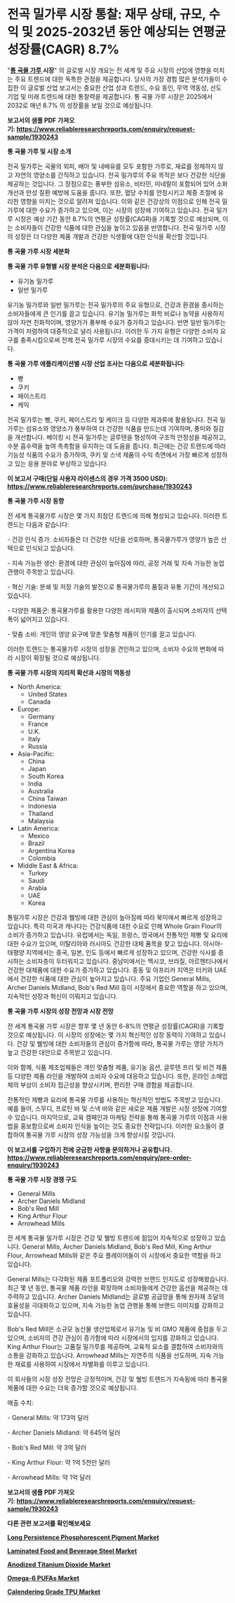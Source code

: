 <p><h1>전곡 밀가루 시장 통찰: 재무 상태, 규모, 수익 및 2025-2032년 동안 예상되는 연평균 성장률(CAGR) 8.7%</h1></p><p>"<strong><a href="https://www.reliableresearchreports.com/whole-grain-flour-r1930243?utm_campaign=106&utm_medium=7&utm_source=Github&utm_content=ia&utm_term=04042025&utm_id=whole-grain-flour">통 곡물 가루&nbsp;</a></strong><strong>시장</strong>" 의 글로벌 시장 개요는 전 세계 및 주요 시장의 산업에 영향을 미치는 주요 트렌드에 대한 독특한 관점을 제공합니다. 당사의 가장 경험 많은 분석가들이 수집한 이 글로벌 산업 보고서는 중요한 산업 성과 트렌드, 수요 동인, 무역 역동성, 선도 기업 및 미래 트렌드에 대한 통찰력을 제공합니다. 통 곡물 가루 시장은 2025에서 2032로 매년 8.7% 의 성장률을 보일 것으로 예상됩니다.&nbsp;</p>
<p><strong>보고서의 샘플 PDF 가져오기:&nbsp;<a href="https://www.reliableresearchreports.com/enquiry/request-sample/1930243?utm_campaign=106&utm_medium=7&utm_source=Github&utm_content=ia&utm_term=04042025&utm_id=whole-grain-flour">https://www.reliableresearchreports.com/enquiry/request-sample/1930243</a></strong></p>
<p><strong>통 곡물 가루 및 시장 소개</strong></p>
<p><p>전곡 밀가루는 곡물의 외피, 배아 및 내배유를 모두 포함한 가루로, 재료를 정제하지 않고 자연의 영양소를 간직하고 있습니다. 전곡 밀가루의 주요 목적은 보다 건강한 식단을 제공하는 것입니다. 그 장점으로는 풍부한 섬유소, 비타민, 미네랄이 포함되어 있어 소화 개선과 만성 질환 예방에 도움을 줍니다. 또한, 혈당 수치를 안정시키고 체중 조절에 유리한 영향을 미치는 것으로 알려져 있습니다. 이와 같은 건강상의 이점으로 인해 전곡 밀가루에 대한 수요가 증가하고 있으며, 이는 시장의 성장에 기여하고 있습니다. 전곡 밀가루 시장은 예상 기간 동안 8.7%의 연평균 성장률(CAGR)을 기록할 것으로 예상되며, 이는 소비자들이 건강한 식품에 대한 관심을 높이고 있음을 반영합니다. 전곡 밀가루 시장의 성장은 더 다양한 제품 개발과 건강한 식생활에 대한 인식을 확산할 것입니다.</p></p>
<p><strong>통 곡물 가루 시장 세분화</strong></p>
<p><strong>통 곡물 가루 유형별 시장 분석은 다음으로 세분화됩니다:</strong></p>
<p><ul><li>유기농 밀가루</li><li>일반 밀가루</li></ul></p>
<p><p>유기농 밀가루와 일반 밀가루는 전곡 밀가루의 주요 유형으로, 건강과 환경을 중시하는 소비자들에게 큰 인기를 끌고 있습니다. 유기농 밀가루는 화학 비료나 농약을 사용하지 않아 자연 친화적이며, 영양가가 풍부해 수요가 증가하고 있습니다. 반면 일반 밀가루는 가격이 저렴하여 대중적으로 널리 사용됩니다. 이러한 두 가지 유형은 다양한 소비자 요구를 충족시킴으로써 전체 전곡 밀가루 시장의 수요를 증대시키는 데 기여하고 있습니다.</p></p>
<p><strong>통 곡물 가루 애플리케이션별 시장 산업 조사는 다음으로 세분화됩니다:</strong></p>
<p><ul><li>빵</li><li>쿠키</li><li>페이스트리</li><li>케익</li></ul></p>
<p><p>전곡 밀가루는 빵, 쿠키, 페이스트리 및 케이크 등 다양한 제과류에 활용됩니다. 전곡 밀가루는 섬유소와 영양소가 풍부하여 더 건강한 식품을 만드는데 기여하며, 풍미와 질감을 개선합니다. 베이킹 시 전곡 밀가루는 글루텐을 형성하여 구조적 안정성을 제공하고, 수분 흡수력을 높여 촉촉함을 유지하는 데 도움을 줍니다. 최근에는 건강 트렌드에 따라 기능성 식품의 수요가 증가하여, 쿠키 및 스낵 제품이 수익 측면에서 가장 빠르게 성장하고 있는 응용 분야로 부상하고 있습니다.</p></p>
<p><strong>이 보고서 구매(단일 사용자 라이센스의 경우 가격 3500 USD): <a href="https://www.reliableresearchreports.com/purchase/1930243?utm_campaign=106&utm_medium=7&utm_source=Github&utm_content=ia&utm_term=04042025&utm_id=whole-grain-flour">https://www.reliableresearchreports.com/purchase/1930243</a></strong></p>
<p><strong>통 곡물 가루 시장 동향</strong></p>
<p><p>전 세계 통곡물가루 시장은 몇 가지 최첨단 트렌드에 의해 형성되고 있습니다. 이러한 트렌드는 다음과 같습니다:</p><p>- 건강 인식 증가: 소비자들은 더 건강한 식단을 선호하며, 통곡물가루가 영양가 높은 선택으로 인식되고 있습니다.</p><p>- 지속 가능한 생산: 환경에 대한 관심이 높아짐에 따라, 공정 거래 및 지속 가능한 농업 관행이 주목받고 있습니다.</p><p>- 혁신 기술: 분쇄 및 저장 기술의 발전으로 통곡물가루의 품질과 유통 기간이 개선되고 있습니다.</p><p>- 다양한 제품군: 통곡물가루를 활용한 다양한 레시피와 제품이 출시되며 소비자의 선택폭이 넓어지고 있습니다.</p><p>- 맞춤 소비: 개인의 영양 요구에 맞춘 맞춤형 제품이 인기를 끌고 있습니다.</p><p>이러한 트렌드는 통곡물가루 시장의 성장을 견인하고 있으며, 소비자 수요의 변화에 따라 시장이 확장될 것으로 예상됩니다.</p></p>
<p><strong>통 곡물 가루 시장의 지리적 확산과 시장의 역동성</strong></p>
<p><ul>
    <li>
        North America:
        <ul>
            <li>United States</li>
            <li>Canada</li>
        </ul>
    </li>
    <li>
        Europe:
        <ul>
            <li>Germany</li>
            <li>France</li>
            <li>U.K.</li>
            <li>Italy</li>
            <li>Russia</li>
        </ul>
    </li>
    <li>
        Asia-Pacific:
        <ul>
            <li>China</li>
            <li>Japan</li>
            <li>South Korea</li>
            <li>India</li>
            <li>Australia</li>
            <li>China Taiwan</li>
            <li>Indonesia</li>
            <li>Thailand</li>
            <li>Malaysia</li>
        </ul>
    </li>
    <li>
        Latin America:
        <ul>
            <li>Mexico</li>
            <li>Brazil</li>
            <li>Argentina Korea</li>
            <li>Colombia</li>
        </ul>
    </li>
    <li>
        Middle East & Africa:
        <ul>
            <li>Turkey</li>
            <li>Saudi</li>
            <li>Arabia</li>
            <li>UAE</li>
            <li>Korea</li>
        </ul>
    </li>
    </ul></p>
<p><p>통밀가루 시장은 건강과 웰빙에 대한 관심이 높아짐에 따라 북미에서 빠르게 성장하고 있습니다. 특히 미국과 캐나다는 건강식품에 대한 수요로 인해 Whole Grain Flour의 소비가 증가하고 있습니다. 유럽에서는 독일, 프랑스, 영국에서 전통적인 제빵 및 요리에 대한 수요가 있으며, 이탈리아와 러시아도 건강한 대체 품목을 찾고 있습니다. 아시아-태평양 지역에서는 중국, 일본, 인도 등에서 빠르게 성장하고 있으며, 건강한 식사를 중시하는 소비자층이 두터워지고 있습니다. 중남미에서는 멕시코, 브라질, 아르헨티나에서 건강한 대체품에 대한 수요가 증가하고 있습니다. 중동 및 아프리카 지역은 터키와 UAE에서 건강한 식품에 대한 관심이 높아지고 있습니다. 주요 기업인 General Mills, Archer Daniels Midland, Bob's Red Mill 등이 시장에서 중요한 역할을 하고 있으며, 지속적인 성장과 혁신이 이뤄지고 있습니다.</p></p>
<p><strong>통 곡물 가루 시장의 성장 전망과 시장 전망</strong></p>
<p><p>전 세계 통곡물 가루 시장은 향후 몇 년 동안 6-8%의 연평균 성장률(CAGR)을 기록할 것으로 예상됩니다. 이 시장의 성장에는 몇 가지 혁신적인 성장 동력이 기여하고 있습니다. 건강 및 웰빙에 대한 소비자들의 관심이 증가함에 따라, 통곡물 가루는 영양 가치가 높고 건강한 대안으로 주목받고 있습니다. </p><p>이와 함께, 식품 제조업체들은 개인 맞춤형 제품, 유기농 옵션, 글루텐 프리 및 비건 제품 등 다양한 제품 라인을 개발하여 소비자 수요에 대응하고 있습니다. 또한, 온라인 소매업체의 부상이 소비자 접근성을 향상시키며, 편리한 구매 경험을 제공합니다. </p><p>전통적인 제빵과 요리에 통곡물 가루를 사용하는 혁신적인 방법도 주목받고 있습니다. 예를 들어, 스무디, 프로틴 바 및 스낵 바와 같은 새로운 제품 개발은 시장 성장에 기여할 수 있습니다. 마지막으로, 교육 캠페인과 마케팅 전략을 통해 통곡물 가루의 이점과 사용법을 홍보함으로써 소비자 인식을 높이는 것도 중요한 전략입니다. 이러한 요소들이 결합하여 통곡물 가루 시장의 성장 가능성을 크게 향상시킬 것입니다.</p></p>
<p><strong>이 보고서를 구입하기 전에 궁금한 사항을 문의하거나 공유합니다. <a href="https://www.reliableresearchreports.com/enquiry/pre-order-enquiry/1930243?utm_campaign=106&utm_medium=7&utm_source=Github&utm_content=ia&utm_term=04042025&utm_id=whole-grain-flour">https://www.reliableresearchreports.com/enquiry/pre-order-enquiry/1930243</a></strong></p>
<p><strong>통 곡물 가루 시장 경쟁 구도</strong></p>
<p><ul><li>General Mills</li><li>Archer Daniels Midland</li><li>Bob's Red Mill</li><li>King Arthur Flour</li><li>Arrowhead Mills</li></ul></p>
<p><p>전 세계 통곡물 밀가루 시장은 건강 및 웰빙 트렌드에 힘입어 지속적으로 성장하고 있습니다. General Mills, Archer Daniels Midland, Bob's Red Mill, King Arthur Flour, Arrowhead Mills와 같은 주요 플레이어들이 이 시장에서 중요한 역할을 하고 있습니다.</p><p>General Mills는 다각화된 제품 포트폴리오와 강력한 브랜드 인지도로 성장해왔습니다. 최근 몇 년 동안, 통곡물 제품 라인을 확장하며 소비자들에게 건강한 옵션을 제공하는 데 주력하고 있습니다. Archer Daniels Midland는 글로벌 공급망을 통해 원자재 조달의 효율성을 극대화하고 있으며, 지속 가능한 농업 관행을 통해 브랜드 이미지를 강화하고 있습니다.</p><p>Bob's Red Mill은 소규모 농산물 생산업체로서 유기농 및 비 GMO 제품에 중점을 두고 있으며, 소비자의 건강 관심이 증가함에 따라 시장에서의 입지를 강화하고 있습니다. King Arthur Flour는 고품질 밀가루를 제공하며, 교육적 요소를 결합하여 소비자와의 소통을 강화하고 있습니다. Arrowhead Mills는 자연주의 식품을 선도하며, 지속 가능한 재료를 사용하여 시장에서 차별화를 이루고 있습니다.</p><p>이 회사들의 시장 성장 전망은 긍정적이며, 건강 및 웰빙 트렌드가 지속됨에 따라 통곡물 제품에 대한 수요는 더욱 증가할 것으로 예상됩니다.</p><p>매출 수치:</p><p>- General Mills: 약 173억 달러</p><p>- Archer Daniels Midland: 약 645억 달러</p><p>- Bob's Red Mill: 약 3억 달러</p><p>- King Arthur Flour: 약 1억 5천만 달러</p><p>- Arrowhead Mills: 약 1억 달러</p></p>
<p><strong>보고서의 샘플 PDF 가져오기:&nbsp;<a href="https://www.reliableresearchreports.com/enquiry/request-sample/1930243?utm_campaign=106&utm_medium=7&utm_source=Github&utm_content=ia&utm_term=04042025&utm_id=whole-grain-flour">https://www.reliableresearchreports.com/enquiry/request-sample/1930243</a></strong></p>
<p><strong></strong></p>
<p><strong></strong></p>
<p><strong></strong></p>
<p><strong></strong></p>
<p><strong>다른 관련 보고서를 확인해보세요</strong></p>
<p><strong><p><a href="https://github.com/minakibanov/Market-Research-Report-List-1/blob/main/long-persistence-phosphorescent-pigment-market.md?utm_campaign=106&utm_medium=7&utm_source=Github&utm_content=ia&utm_term=04042025&utm_id=whole-grain-flour">Long Persistence Phosphorescent Pigment Market</a></p><p><a href="https://github.com/syiqvanyo/Market-Research-Report-List-1/blob/main/laminated-food-and-beverage-steel-market.md?utm_campaign=106&utm_medium=7&utm_source=Github&utm_content=ia&utm_term=04042025&utm_id=whole-grain-flour">Laminated Food and Beverage Steel Market</a></p><p><a href="https://github.com/rvadencho/Market-Research-Report-List-1/blob/main/anodized-titanium-dioxide-market.md?utm_campaign=106&utm_medium=7&utm_source=Github&utm_content=ia&utm_term=04042025&utm_id=whole-grain-flour">Anodized Titanium Dioxide Market</a></p><p><a href="https://github.com/gripeluigstt/Market-Research-Report-List-1/blob/main/omega-6-pufas-market.md?utm_campaign=106&utm_medium=7&utm_source=Github&utm_content=ia&utm_term=04042025&utm_id=whole-grain-flour">Omega-6 PUFAs Market</a></p><p><a href="https://github.com/warshatulang0/Market-Research-Report-List-1/blob/main/calendering-grade-tpu-market.md?utm_campaign=106&utm_medium=7&utm_source=Github&utm_content=ia&utm_term=04042025&utm_id=whole-grain-flour">Calendering Grade TPU Market</a></p></strong></p>
<p></p>
